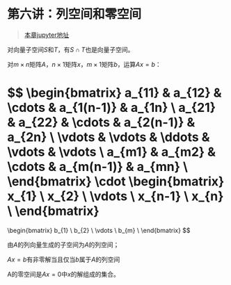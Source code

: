 # 第六讲：列空间和零空间

> [本章jupyter地址](https://github.com/Nicolas-gaofeng/Salute_Math/blob/main/jupyter/chapter06.ipynb)

对向量子空间$S$和$T$，有$S \cap T$也是向量子空间。

对$m \times n$矩阵$A$，$n \times 1$矩阵$x$，$m \times 1$矩阵$b$，运算$Ax=b$：

$$
\begin{bmatrix}
a_{11} & a_{12} & \cdots & a_{1(n-1)} & a_{1n} \\
a_{21} & a_{22} & \cdots & a_{2(n-1)} & a_{2n} \\
\vdots & \vdots & \ddots & \vdots & \vdots \\
a_{m1} & a_{m2} & \cdots & a_{m(n-1)} & a_{mn} \\
\end{bmatrix}
\cdot
\begin{bmatrix}
x_{1} \\
x_{2} \\
\vdots \\
x_{n-1} \\
x_{n} \\
\end{bmatrix}
=
\begin{bmatrix}
b_{1} \\
b_{2} \\
\vdots \\
b_{m} \\
\end{bmatrix}
$$

由$A$的列向量生成的子空间为$A$的列空间；

$Ax=b$有非零解当且仅当$b$属于$A$的列空间

A的零空间是$Ax=0$中$x$的解组成的集合。
